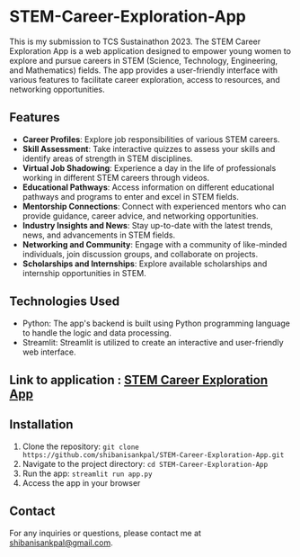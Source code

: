 # STEM-Career-Exploration-App


This is my submission to TCS Sustainathon 2023. The STEM Career Exploration App is a web application designed to empower young women to explore and pursue careers in STEM (Science, Technology, Engineering, and Mathematics) fields. The app provides a user-friendly interface with various features to facilitate career exploration, access to resources, and networking opportunities.

## Features

- **Career Profiles**: Explore job responsibilities of various STEM careers.
- **Skill Assessment**: Take interactive quizzes to assess your skills and identify areas of strength in STEM disciplines.
- **Virtual Job Shadowing**: Experience a day in the life of professionals working in different STEM careers through videos.
- **Educational Pathways**: Access information on different educational pathways and programs to enter and excel in STEM fields.
- **Mentorship Connections**: Connect with experienced mentors who can provide guidance, career advice, and networking opportunities.
- **Industry Insights and News**: Stay up-to-date with the latest trends, news, and advancements in STEM fields.
- **Networking and Community**: Engage with a community of like-minded individuals, join discussion groups, and collaborate on projects.
- **Scholarships and Internships**: Explore available scholarships and internship opportunities in STEM.

## Technologies Used

- Python: The app's backend is built using Python programming language to handle the logic and data processing.
- Streamlit: Streamlit is utilized to create an interactive and user-friendly web interface.

## Link to application : [STEM Career Exploration App](https://stem-career-exploration-app.streamlit.app/)
  
## Installation

1. Clone the repository: `git clone https://github.com/shibanisankpal/STEM-Career-Exploration-App.git`
2. Navigate to the project directory: `cd STEM-Career-Exploration-App`
4. Run the app: `streamlit run app.py`
5. Access the app in your browser


## Contact

For any inquiries or questions, please contact me at [shibanisankpal@gmail.com](mailto:shibanisankpal@gmail.com).
